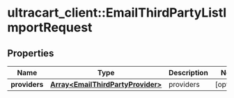 # ultracart_client::EmailThirdPartyListImportRequest

## Properties
Name | Type | Description | Notes
------------ | ------------- | ------------- | -------------
**providers** | [**Array&lt;EmailThirdPartyProvider&gt;**](EmailThirdPartyProvider.md) | providers | [optional] 


